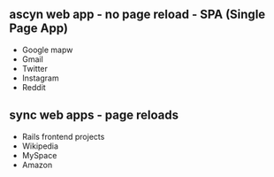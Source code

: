 ## ascyn web app - no page reload - SPA (Single Page App)
- Google mapw
- Gmail
- Twitter
- Instagram
- Reddit

## sync web apps - page reloads
- Rails frontend projects
- Wikipedia
- MySpace
- Amazon